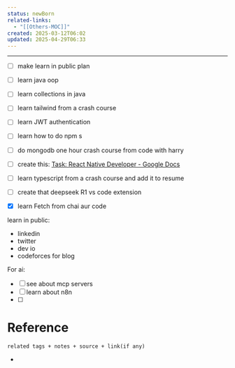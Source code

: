 ```yaml
---
status: newBorn
related-links:
  - "[[Others-MOC]]"
created: 2025-03-12T06:02
updated: 2025-04-29T06:33
---
```

---




- [ ] make learn in public plan
- [ ] learn java oop
- [ ] learn collections in java
- [ ] learn tailwind from a crash course
- [ ] learn JWT authentication
- [ ] learn how to do npm s
- [ ] do mongodb one hour crash course from code with harry
- [ ] create this: [Task: React Native Developer - Google Docs](https://docs.google.com/document/d/1fdO05vr8X-qskvnsUREhVf8A5X9ZajFx0XMvvo79CVo/edit?tab=t.0#heading=h.v0h6opl86rqj)
- [ ] learn typescript from a crash course and add it to resume
- [ ] create that deepseek R1 vs code extension
- [x] learn Fetch from chai aur code



learn in public:

- linkedin
- twitter
- dev io
- codeforces for blog




For ai:

- [ ] see about mcp servers
- [ ] learn about n8n
- [ ] 




# Reference
`related tags + notes + source + link(if any)`
 

- 